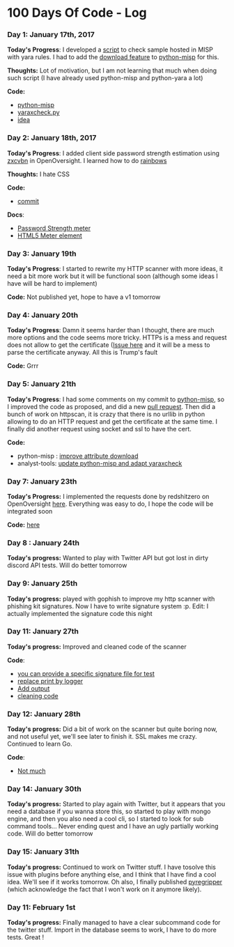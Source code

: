 # 100 Days Of Code - Log

### Day 1: January 17th, 2017

**Today's Progress**: I developed a [script](https://github.com/Te-k/analyst-scripts/blob/master/misp/yaraxcheck.py) to check sample hosted in MISP with yara rules. I had to add the [download feature](https://github.com/Te-k/python-misp/commit/dd7e56e2bb612618d0d74f27241c36e3180e1674) to [python-misp](https://github.com/nbareil/python-misp) for this.

**Thoughts:** Lot of motivation, but I am not learning that much when doing such script (I have already used python-misp and python-yara a lot)

**Code:**

* [python-misp](https://github.com/Te-k/python-misp)
* [yaraxcheck.py](https://github.com/Te-k/analyst-scripts/blob/master/misp/yaraxcheck.py)
* [idea](https://github.com/Yara-Rules/rules/issues/152)

### Day 2: January 18th, 2017

**Today's Progress**: I added client side password strength estimation using [zxcvbn](https://github.com/dropbox/zxcvbn) in OpenOversight. I learned how to do [rainbows](https://jsfiddle.net/oLz2hgxp/)

**Thoughts:** I hate CSS

**Code:**

* [commit](https://github.com/Te-k/OpenOversight/commit/0b3f17ededcb0d223a160bdbad67f03e4d2909be)

**Docs**:

* [Password Strength meter](https://css-tricks.com/password-strength-meter/)
* [HTML5 Meter element](https://css-tricks.com/html5-meter-element/)

### Day 3: January 19th

**Today's Progress**: I started to rewrite my HTTP scanner with more ideas, it need a bit more work but it will be functional soon (although some ideas I have will be hard to implement)

**Code:** Not published yet, hope to have a v1 tomorrow

### Day 4: January 20th

**Today's Progress**: Damn it seems harder than I thought, there are much more options and the code seems more tricky. HTTPs is a mess and request does not allow to get the certificate ([Issue here](https://github.com/kennethreitz/requests/issues/3826) and it will be a mess to parse the certificate anyway. All this is Trump's fault

**Code:** Grrr

### Day 5: January 21th

**Today's Progress**: I had some comments on my commit to [python-misp](https://github.com/nbareil/python-misp/pull/4#discussion_r97195404), so I improved the code as proposed, and did a new [pull request](https://github.com/nbareil/python-misp/pull/5). Then did a bunch of work on httpscan, it is crazy that there is no urllib in python allowing to do an HTTP request and get the certificate at the same time. I finally did another request using socket and ssl to have the cert.

**Code:**

* python-misp : [improve attribute download](https://github.com/Te-k/python-misp/commit/73cf9657bef2c13cc3a7215caffa5098fe187769)
* analyst-tools: [update python-misp and adapt yaraxcheck](https://github.com/Te-k/analyst-scripts/commit/697aff90cdb68210e55665ea6a311ba6ca9f4091)

### Day 7: January 23th

**Today's Progress:** I implemented the requests done by redshitzero on OpenOversight [here](https://github.com/lucyparsons/OpenOversight/pull/168). Everything was easy to do, I hope the code will be integrated soon

**Code:** [here](https://github.com/lucyparsons/OpenOversight/pull/168/commits/58679fb7efd952de4838ac0a468ff9a82ecdae0b)

### Day 8 : January 24th

**Today's progress:** Wanted to play with Twitter API but got lost in dirty discord API tests. Will do better tomorrow

### Day 9: January 25th

**Today's progress:** played with gophish to improve my http scanner with phishing kit signatures. Now I have to write signature system :p. Edit: I actually implemented the signature code this night

### Day 11: January 27th

**Today's progress:** Improved and cleaned code of the scanner

**Code**:

* [you can provide a specific signature file for test](https://github.com/Te-k/analyst-scripts/commit/f0ac6efdfff1abf83dd7a5f41c2bc4a22500bce6)
* [replace print by logger](https://github.com/Te-k/analyst-scripts/commit/5770cf0af71393ae3fb901eee01704e5be84e5e0)
* [Add output](https://github.com/Te-k/analyst-scripts/commit/a5e6aa84c12b7b2864e800048b4f2b1fde54abef)
* [cleaning code](https://github.com/Te-k/analyst-scripts/commit/01d21c9e62acd6f41421545a210fd82524a4be0c)

### Day 12: January 28th

**Today's progress:** Did a bit of work on the scanner but quite boring now, and not useful yet, we'll see later to finish it. SSL makes me crazy. Continued to learn Go.

**Code**:

* [Not much](https://github.com/Te-k/analyst-scripts/commit/81c0c83b345191c05928ed1824e0de0424f51ab4)

### Day 14: January 30th

**Today's progress:** Started to play again with Twitter, but it appears that you need a database if you wanna store this, so started to play with mongo engine, and then you also need a cool cli, so I started to look for sub command tools... Never ending quest and I have an ugly partially working code. Will do better tomorrow

### Day 15: January 31th

**Today's progress:** Continued to work on Twitter stuff. I have tosolve this issue with plugins before anything else, and I think that I have find a cool idea. We'll see if it works tomorrow. Oh also, I finally published [pyregripper](https://github.com/Te-k/pyregripper) (which acknowledge the fact that I won't work on it anymore likely).

### Day 11: February 1st

**Today's progress:** Finally managed to have a clear subcommand code for the twitter stuff. Import in the database seems to work, I have to do more tests. Great !
